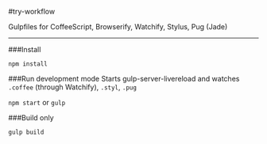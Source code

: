 #try-workflow

Gulpfiles for CoffeeScript, Browserify, Watchify, Stylus, Pug (Jade)
___

###Install

`npm install`

###Run development mode
Starts gulp-server-livereload and watches `.coffee` (through Watchify), `.styl`, `.pug`

`npm start` or `gulp`

###Build only

`gulp build`

